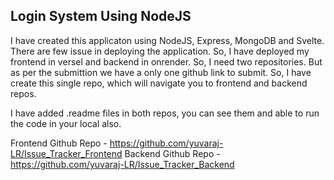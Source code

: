 ## Login System Using NodeJS

I have created this applicaton using NodeJS, Express, MongoDB and Svelte. There are few issue in deploying the application. So, I have deployed my frontend in versel and backend in onrender. So, I need two repositories. But as per the submittion we have a only one github link to submit. So, I have create this single repo, which will navigate you to frontend and backend repos.

I have added .readme files in both repos, you can see them and able to run the code in your local also.

Frontend Github Repo - https://github.com/yuvaraj-LR/Issue_Tracker_Frontend
Backend Github Repo - https://github.com/yuvaraj-LR/Issue_Tracker_Backend

